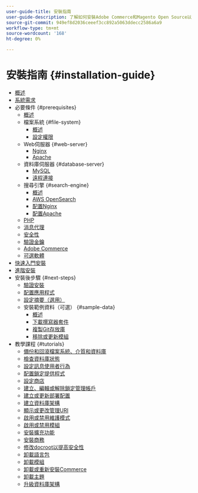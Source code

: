 ```yaml
---
user-guide-title: 安裝指南
user-guide-description: 了解如何安裝Adobe Commerce和Magento Open Source以進行內部部署。
source-git-commit: 949ef8d2036ceeef3cc892a5063ddecc2586a6a9
workflow-type: tm+mt
source-wordcount: '168'
ht-degree: 0%

---
```



# 安裝指南 {#installation-guide}

- [概述](overview.md)
- [系統需求](system-requirements.md)
- 必要條件 {#prerequisites}
   - [概述](prerequisites/overview.md)
   - 檔案系統 {#file-system}
      - [概述](prerequisites/file-system/overview.md)
      - [設定權限](prerequisites/file-system/configure-permissions.md)
   - Web伺服器 {#web-server}
      - [Nginx](prerequisites/web-server/nginx.md)
      - [Apache](prerequisites/web-server/apache.md)
   - 資料庫伺服器 {#database-server}
      - [MySQL](prerequisites/database/mysql.md)
      - [遠程連接](prerequisites/database/mysql-remote.md)
   - 搜尋引擎 {#search-engine}
      - [概述](prerequisites/search-engine/overview.md)
      - [AWS OpenSearch](prerequisites/search-engine/aws-opensearch.md)
      - [配置Nginx](prerequisites/search-engine/configure-nginx.md)
      - [配置Apache](prerequisites/search-engine/configure-apache.md)
   - [PHP](prerequisites/php-settings.md)
   - [消息代理](prerequisites/rabbitmq.md)
   - [安全性](prerequisites/security.md)
   - [驗證金鑰](prerequisites/authentication-keys.md)
   - [Adobe Commerce](prerequisites/commerce.md)
   - [可選軟體](prerequisites/optional-software.md)
- [快速入門安裝](composer.md)
- [進階安裝](advanced.md)
- 安裝後步驟 {#next-steps}
   - [驗證安裝](next-steps/verify.md)
   - [配置應用程式](next-steps/configuration.md)
   - [設定摘要（選用）](next-steps/set-umask.md)
   - 安裝範例資料（可選） {#sample-data}
      - [概述](sample-data/overview.md)
      - [下載撰寫器套件](sample-data/composer-packages.md)
      - [複製Git存放庫](sample-data/git-repositories.md)
      - [移除或更新模組](sample-data/remove-or-update.md)
- 教學課程 {#tutorials}
   - [備份和回滾檔案系統、介質和資料庫](tutorials/backup.md)
   - [檢查資料庫狀態](tutorials/database-status.md)
   - [設定訊息使用者行為](tutorials/message-consumers.md)
   - [配置鎖定提供程式](tutorials/lock-provider.md)
   - [設定商店](tutorials/store.md)
   - [建立、編輯或解除鎖定管理帳戶](tutorials/admin.md)
   - [建立或更新部署配置](tutorials/deployment.md)
   - [建立資料庫架構](tutorials/database.md)
   - [顯示或更改管理URI](tutorials/admin-uri.md)
   - [啟用或禁用維護模式](tutorials/maintenance-mode.md)
   - [啟用或禁用模組](tutorials/manage-modules.md)
   - [安裝擴充功能](tutorials/extensions.md)
   - [安裝商務](tutorials/install.md)
   - [修改docroot以提高安全性](tutorials/docroot.md)
   - [卸載語言包](tutorials/language-packages.md)
   - [卸載模組](tutorials/uninstall-modules.md)
   - [卸載或重新安裝Commerce](tutorials/uninstall.md)
   - [卸載主題](tutorials/themes.md)
   - [升級資料庫架構](tutorials/database-upgrade.md)
